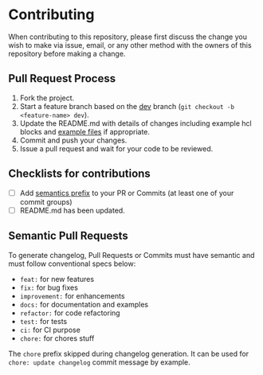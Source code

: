 # Contributing

When contributing to this repository, please first discuss the change you wish to make via issue,
email, or any other method with the owners of this repository before making a change.

## Pull Request Process

1. Fork the project.
2. Start a feature branch based on the [dev](https://git.source.akamai.com/users/bbrouard/repos/waf_bp_tf/browse?at=refs%2Fheads%2Fdev) branch (`git checkout -b <feature-name> dev`).
3. Update the README.md with details of changes including example hcl blocks and [example files](./examples) if appropriate.
4. Commit and push your changes.
5. Issue a pull request and wait for your code to be reviewed.

## Checklists for contributions

- [ ] Add [semantics prefix](#semantic-pull-requests) to your PR or Commits (at least one of your commit groups)
- [ ] README.md has been updated.

## Semantic Pull Requests

To generate changelog, Pull Requests or Commits must have semantic and must follow conventional specs below:

- `feat:` for new features
- `fix:` for bug fixes
- `improvement:` for enhancements
- `docs:` for documentation and examples
- `refactor:` for code refactoring
- `test:` for tests
- `ci:` for CI purpose
- `chore:` for chores stuff

The `chore` prefix skipped during changelog generation. It can be used for `chore: update changelog` commit message by example.
